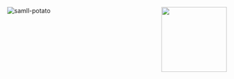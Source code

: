 <p>
    <img src="https://count.getloli.com/get/@small-potato-git.github?theme=gelbooru" alt="samll-potato"/>
    <img width="150" src="https://user-images.githubusercontent.com/70872201/156012148-8873031f-7f16-4fb7-8d91-8cd08a663882.gif" align="right"/>
</p>



